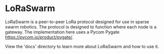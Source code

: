 # LoRaSwarm

LoRaSwarm is a peer-to-peer LoRa protocol designed for use in sparse swarm robotics. The protocol is designed to function where each node is a gateway. The implementation here uses a Pycom Pygate https://pycom.io/product/pygate/.

View the 'docs' directory to learn more about LoRaSwarm and how to use it.
